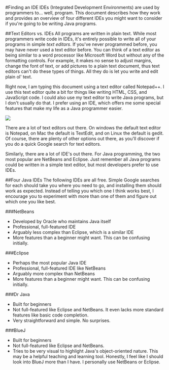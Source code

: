 #Finding an IDE
IDEs (Integrated Development Environments) are used by programmers to... well, program. This document describes how they work and provides an overview of four different IDEs you might want to consider if you're going to be writing Java programs.

##Text Editors vs. IDEs
All programs are written in plain text. While most programmers write code in IDEs, it's entirely possible to write all of your programs in simple *text editors*. If you've never programmed before, you may have never used a text editor before. You can think of a text editor as being similar to a word processor like Microsoft Word but without any of the formatting controls. For example, it makes no sense to adjust margins, change the font of text, or add pictures to a plain text document, thus text editors can't do these types of things. All they do is let you write and edit plain ol' text.

Right now, I am typing this document using a text editor called Notepad++. I use this text editor quite a bit for things like writing HTML, CSS, and JavaScript code. I could also use my text editor to write Java programs, but I don't usually do that. I prefer using an IDE, which offers me some special features that make my life as a Java programmer easier.

![](http://christensenacademy.org/modules/java-getting-started/textpages/text-editor.png)

There are a lot of text editors out there. On windows the default text editor is Notepad, on Mac the default is TextEdit, and on Linux the default is gedit. Of course, there are plenty of other options out there, as you'll discover if you do a quick Google search for text editors.

Similarly, there are a lot of IDE's out there. For Java programming, the two most popular are NetBeans and Eclipse. Just remember all Java programs could be written in a simple text editor, but most developers prefer to use IDEs.

##Four Java IDEs
The following IDEs are all free. Simple Google searches for each should take you where you need to go, and installing them should work as expected. Instead of telling you which one I think works best, I encourage you to experiment with more than one of them and figure out which one you like best.

###NetBeans
* Developed by Oracle who maintains Java itself
* Professional, full-featured IDE
* Arguably less complex than Eclipse, which is a similar IDE
* More features than a beginner might want. This can be confusing initially.

###Eclipse
* Perhaps the most popular Java IDE
* Professional, full-featured IDE like NetBeans
* Arguably more complex than NetBeans
* More features than a beginner might want. This can be confusing initially.

###Dr Java
* Built for beginners
* Not full-featured like Eclipse and NetBeans. It even lacks more standard features like basic code completion.
* Very straightforward and simple. No surprises.

###BlueJ
* Built for beginners
* Not full-featured like Eclipse and NetBeans.
* Tries to be very visual to highlight Java's object-oriented nature. This may be a helpful teaching and learning tool. Honestly, I feel like I should look into BlueJ more than I have. I personally use NetBeans or Eclipse.
